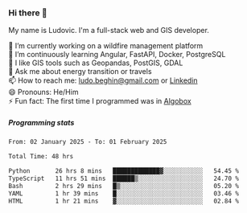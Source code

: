 ### Hi there 👋

My name is Ludovic. I'm a full-stack web and GIS developer.

 🔭 I’m currently working on a wildfire management platform<br/>
 🌱 I’m continuously learning Angular, FastAPI, Docker, PostgreSQL<br/>
 👯 I like GIS tools such as Geopandas, PostGIS, GDAL<br/>
 💬 Ask me about energy transition or travels<br/>
 📫 How to reach me: ludo.beghin@gmail.com or [Linkedin](https://www.linkedin.com/in/ludovic-beghin/)<br/>
 😄 Pronouns: He/Him<br/>
 ⚡ Fun fact: The first time I programmed was in [Algobox](https://fr.wikipedia.org/wiki/Algobox)<br/>

##### Programming stats
<!--START_SECTION:waka-->

```txt
From: 02 January 2025 - To: 01 February 2025

Total Time: 48 hrs

Python       26 hrs 8 mins   █████████████▓░░░░░░░░░░░   54.45 %
TypeScript   11 hrs 51 mins  ██████▒░░░░░░░░░░░░░░░░░░   24.70 %
Bash         2 hrs 29 mins   █▒░░░░░░░░░░░░░░░░░░░░░░░   05.20 %
YAML         1 hr 39 mins    █░░░░░░░░░░░░░░░░░░░░░░░░   03.46 %
HTML         1 hr 21 mins    ▓░░░░░░░░░░░░░░░░░░░░░░░░   02.84 %
```

<!--END_SECTION:waka-->

